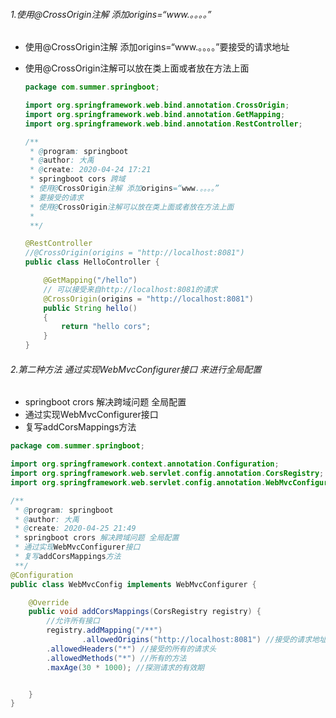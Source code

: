 ###### 1.使用@CrossOrigin注解 添加origins=“www.。。。。”

* 使用@CrossOrigin注解 添加origins=“www.。。。。”要接受的请求地址

 * 使用@CrossOrigin注解可以放在类上面或者放在方法上面

   ```java
   package com.summer.springboot;
   
   import org.springframework.web.bind.annotation.CrossOrigin;
   import org.springframework.web.bind.annotation.GetMapping;
   import org.springframework.web.bind.annotation.RestController;
   
   /**
    * @program: springboot
    * @author: 大禹
    * @create: 2020-04-24 17:21
    * springboot cors 跨域
    * 使用@CrossOrigin注解 添加origins=“www.。。。。”
    * 要接受的请求
    * 使用@CrossOrigin注解可以放在类上面或者放在方法上面
    *
    **/
   
   @RestController
   //@CrossOrigin(origins = "http://localhost:8081")
   public class HelloController {
   
       @GetMapping("/hello")
       // 可以接受来自http://localhost:8081的请求
       @CrossOrigin(origins = "http://localhost:8081")
       public String hello()
       {
           return "hello cors";
       }
   }
   
   ```

   



###### 2.第二种方法  通过实现WebMvcConfigurer接口 来进行全局配置

* springboot crors 解决跨域问题 全局配置
 * 通过实现WebMvcConfigurer接口
 * 复写addCorsMappings方法

```java
package com.summer.springboot;

import org.springframework.context.annotation.Configuration;
import org.springframework.web.servlet.config.annotation.CorsRegistry;
import org.springframework.web.servlet.config.annotation.WebMvcConfigurer;

/**
 * @program: springboot
 * @author: 大禹
 * @create: 2020-04-25 21:49
 * springboot crors 解决跨域问题 全局配置
 * 通过实现WebMvcConfigurer接口
 * 复写addCorsMappings方法
 **/
@Configuration
public class WebMvcConfig implements WebMvcConfigurer {

    @Override
    public void addCorsMappings(CorsRegistry registry) {
        //允许所有接口
        registry.addMapping("/**")
                .allowedOrigins("http://localhost:8081") //接受的请求地址
        .allowedHeaders("*") //接受的所有的请求头
        .allowedMethods("*") //所有的方法
        .maxAge(30 * 1000); //探测请求的有效期


    }
}

```

